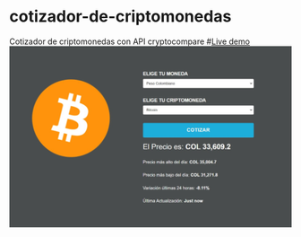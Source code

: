 # cotizador-de-criptomonedas
Cotizador de criptomonedas con API cryptocompare
#[Live demo](https://developermdcm.github.io/cotizador-de-criptomonedas/)
![image](https://github.com/DeveloperMDCM/cotizador-de-criptomonedas/blob/master/bg.jpg)
